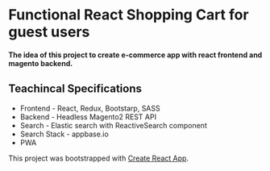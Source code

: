 # Functional React Shopping Cart for guest users

#### The idea of this project to create e-commerce app with react frontend and magento backend.

## Teachincal Specifications
- Frontend - React, Redux, Bootstarp, SASS 
- Backend - Headless Magento2 REST API
- Search - Elastic search with ReactiveSearch component
- Search Stack - appbase.io
- PWA

This project was bootstrapped with [Create React App](https://github.com/facebookincubator/create-react-app).


